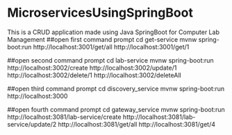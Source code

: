 # MicroservicesUsingSpringBoot
This is a CRUD application made using Java SpringBoot for Computer Lab Management 
##open first command prompt
cd get-service
mvnw spring-boot:run
http://localhost:3001/get/all
http://localhost:3001/get/1

##open second command prompt
cd lab-service
mvnw spring-boot:run
http://localhost:3002/create
http://localhost:3002/update/1
http://localhost:3002/delete/1
http://localhost:3002/deleteAll

##open third command prompt
cd discovery_service
mvnw spring-boot:run
http://localhost:3000

##open fourth command prompt
cd gateway_service
mvnw spring-boot:run
http://localhost:3081/lab-service/create
http://localhost:3081/lab-service/update/2
http://localhost:3081/get/all
http://localhost:3081/get/4
